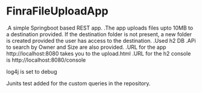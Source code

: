 # FinraFileUploadApp

.A simple Springboot based REST app.
.The app uploads files upto 10MB to a destination provided. If the destination folder is not present, a new folder is created provided the user has access to the destination.
.Used h2 DB
.APi to search by Owner and Size are also provided.
.URL for the app http://localhost:8080 takes you to the upload.html
.URL for the h2 console is http://localhost:8080/console

log4j is set to debug

Junits test added for the custom queries in the repository.
